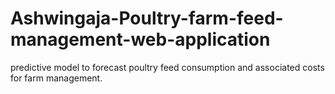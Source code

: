 # Ashwingaja-Poultry-farm-feed-management-web-application
 predictive model to forecast poultry feed consumption and associated costs for farm management. 
